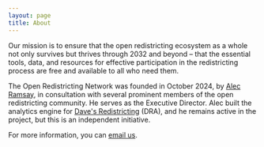 ```yaml
---
layout: page
title: About
---
```


Our mission is to ensure that the open redistricting ecosystem as a whole 
not only survives but thrives through 2032 and beyond &ndash; that the essential
tools, data, and resources for effective participation in the redistricting process
are free and available to all who need them.

The Open Redistricting Network was founded in October 2024, by [Alec Ramsay](https://t.co/uAamRaXan7),
in consultation with several prominent members of the open redistricting community.
He serves as the Executive Director.
Alec built the analytics engine for [Dave's Redistricting](https://davesredistricting.org) (DRA), and 
he remains active in the project,
but this is an independent initiative.

<p>For more information, you can <a href="mailto:&#105;&#110;&#102;&#111;&#64;&#111;&#112;&#101;&#110;&#114;&#101;&#100;&#105;&#115;&#114;&#105;&#99;&#116;&#105;&#110;&#103;&#46;&#110;&#101;&#116;">email us</a>.
</p>
